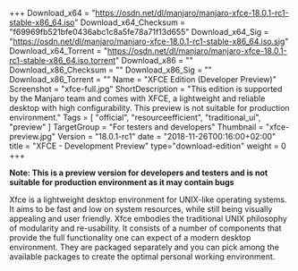 +++
Download_x64 = "https://osdn.net/dl/manjaro/manjaro-xfce-18.0.1-rc1-stable-x86_64.iso"
Download_x64_Checksum = "f69969fb521bfe0436abc1c8a5fe78a71f13d655"
Download_x64_Sig = "https://osdn.net/dl/manjaro/manjaro-xfce-18.0.1-rc1-stable-x86_64.iso.sig"
Download_x64_Torrent = "https://osdn.net/dl/manjaro/manjaro-xfce-18.0.1-rc1-stable-x86_64.iso.torrent"
Download_x86 = ""
Download_x86_Checksum = ""
Download_x86_Sig = ""
Download_x86_Torrent = ""
Name = "XFCE Edition (Developer Preview)"
Screenshot = "xfce-full.jpg"
ShortDescription = "This edition is supported by the Manjaro team and comes with XFCE, a lightweight and reliable desktop with high configurability. This preview is not suitable for production environment."
Tags = [ "official", "resourceefficient", "traditional_ui", "preview" ]
TargetGroup = "For testers and developers"
Thumbnail = "xfce-preview.jpg"
Version = "18.0.1-rc1"
date = "2018-11-26T00:16:00+02:00"
title = "XFCE - Development Preview"
type="download-edition"
weight = 0
+++

**Note: This is a preview version for developers and testers and is not suitable for production environment as it may contain bugs**

Xfce is a lightweight desktop environment for UNIX-like operating systems. It aims to be fast and low on system resources, while still being visually appealing and user friendly. Xfce embodies the traditional UNIX philosophy of modularity and re-usability. It consists of a number of components that provide the full functionality one can expect of a modern desktop environment. They are packaged separately and you can pick among the available packages to create the optimal personal working environment.
